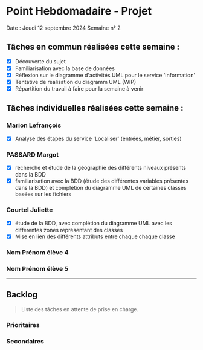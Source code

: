 # Point Hebdomadaire - Projet

Date : Jeudi 12 septembre 2024
Semaine n° 2

## Tâches en commun réalisées cette semaine :

- [x] Découverte du sujet
- [x] Familiarisation avec la base de données
- [x] Réflexion sur le diagramme d'activités UML pour le service 'Information'
- [x] Tentative de réalisation du diagramm UML (WIP)
- [x] Répartition du travail à faire pour la semaine à venir

## Tâches individuelles réalisées cette semaine :

### Marion Lefrançois

- [x] Analyse des étapes du service 'Localiser' (entrées, métier, sorties)

### PASSARD Margot
- [x] recherche et étude de la géographie des différents niveaux présents dans la BDD
- [x] familiarisation avec la BDD (étude des différentes variables présentes dans la BDD) et complétion du diagramme UML de certaines classes basées sur les fichiers

### Courtel Juliette 
- [X] étude de la BDD, avec complétion du diagramme UML avec les différentes zones représentant des classes 
- [X] Mise en lien des différents attributs entre chaque chaque classe

### Nom Prénom élève 4

### Nom Prénom élève 5

---

## Backlog

> Liste des tâches en attente de prise en charge.

### Prioritaires

### Secondaires

